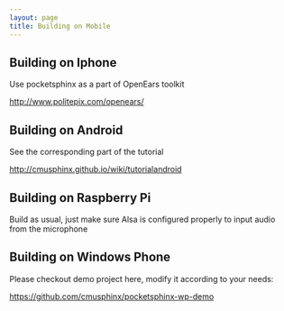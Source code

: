 ```yaml
---
layout: page 
title: Building on Mobile 
---
```


## Building on Iphone

Use pocketsphinx as a part of OpenEars toolkit

<http://www.politepix.com/openears/>


## Building on Android

See the corresponding part of the tutorial

<http://cmusphinx.github.io/wiki/tutorialandroid>

## Building on Raspberry Pi

Build as usual, just make sure Alsa is configured properly to input audio from 
the microphone

## Building on Windows Phone

Please checkout demo project here, modify it according to your needs:

<https://github.com/cmusphinx/pocketsphinx-wp-demo>
